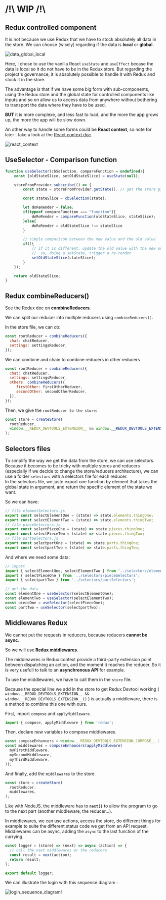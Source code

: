 # /!\ WIP /!\

## Redux controlled component

It is not because we use Redux that we have to stock absolutely all data in the store. We can choose (wisely) regarding if the data is **local** or **global**.

![data_global_local](readme_img/schemaDataGlobalLocal.jpg)

Here, I chose to use the vanilla React `useState` and `useEffect` becase the data is local so it do not have to be in the Redux store.
But regarding the project's governance, it is absolutely possible to handle it with Redux and stock it in the store.

The advantage is that if we have some big form with sub-components, using the Redux store and the global state for controlled components like inputs and so on allow us to access data from anywhere without bothering to transport the data where they have to be used.

**BUT** it is more complexe, and less fast to load, and the more the app grows up, the more the app will be slow down.

An other way to handle some forms could be **React context**, so note for later : take a look at the [React context doc](https://fr.reactjs.org/docs/context.html).

![react_context](readme_img/schemaControlledContext.png)

## UseSelector - Comparison function

```js
function useSelector(cbSelection, compareFunction = undefined){
    const [oldStateSlice, setOldStateSlice] = useState(null);

    storeFromProvider.subscribe(() => {
        const state = storeFromProvider.getState(); // get the store given to the Provider

        const stateSlice = cbSelection(state);

        let doReRender = false;
        if(typeof compareFunction === "function"){
            doReRender = compareFunction(oldStateSlice, stateSlice);
        }else{
            doReRender = oldStateSlice !== stateSlice
        }

        // simple comparison between the new value and the old value
        if(){
            // if it is different, update the old value with the new one
            //  so, doing a setState, trigger a re-render
            setOldStateSlice(stateSlice);
        }
    });

    return oldStateSlice;
}
```

## Redux combineReducers()

See the Redux doc on **[combineReducers](https://redux.js.org/api/combinereducers)**.

We can split our reducer into multiple reducers using `combineReducers()`.

In the store file, we can do:

```js
const rootReducer = combineReducers({
  chat: chatReducer,
  settings: settingsReducer,
});
```

We can combine and chain to combine reducers in other reducers

```js
const rootReducer = combineReducers({
  chat: chatReducer,
  settings: settingsReducer,
  others: combineReducers({
     firstOther: firstOtherReducer,
     secondOther: secondOtherReducer,
  }),
});
```

Then, we give the `rootReducer to the store`:

```js
const store = createStore(
  rootReducer,
  window.__REDUX_DEVTOOLS_EXTENSION__ && window.__REDUX_DEVTOOLS_EXTENSION__(),
);
```

## Selectors files

To simplify the way we get the data from the store, we can use selectors.  
Because it becomes to be tricky with multiple stores and reducers (especially if we decide to change the store/reducers architecture), we can use a folder `selectors` with a selectors file for each reducer.  
In the selectors file, we juste export one function by element that takes the global state in argument, and return the specific element of the state we want.

So we can have:

```js
// file elementSelectors.js
export const selectElementOne = (state) => state.elements.thingOne;
export const selectElementTwo = (state) => state.elements.thingTwo;
// file pieceSelectors.js
export const selectPieceOne = (state) => state.pieces.thingOne;
export const selectPieceTwo = (state) => state.pieces.thingTwo;
// file partSelectors.js
export const selectpartOne = (state) => state.parts.thingOne;
export const selectpartTwo = (state) => state.parts.thingTwo;
```

And where we need some data:

```js
// import
import { selectElementOne, selectElementTwo } from '../selectors/elementSelectors';
import { selectPieceOne } from '../selectors/pieceSelectors';
import { selectpartTwo } from '../selectors/partSelectors';

// get the data
const elementOne = useSelector(selectElementOne);
const elementTwo = useSelector(selectElementTwo);
const pieceOne = useSelector(selectPieceOne);
const partTwo = useSelector(selectpartTwo);
```

## Middlewares Redux

We cannot put the requests in reducers, because reducers **cannot be async**.

So we will use **[Redux middlewares](https://redux.js.org/understanding/history-and-design/middleware)**.

The middleawres in Redux context provide a third-party extension point between dispatching an action, and the moment it reaches the reducer. So it is very usefull to talk to an **asynchronous API** for example.

To use the middlewares, we have to call them in the `store` file.

Because the special line we add in the store to get Redux Devtool working ( `window.__REDUX_DEVTOOLS_EXTENSION__ && window.__REDUX_DEVTOOLS_EXTENSION__()` ) is actually a middleware, there is a method to combine this one with ours.

First, import  `compose` and  `applyMiddleware`.

```js
import { compose, applyMiddleware } from 'redux';
```

Then, declare new variables to compose middlewares.

```js
const composeEnhancers = window.__REDUX_DEVTOOLS_EXTENSION_COMPOSE__ || compose;
const middlewares = composeEnhancers(applyMiddleware(
  myFirstMiddleware,
  mySecondMiddleware,
  myThirdMiddleware,
));
```

And finally, add the `middlewares` to the store.

```js
const store = createStore(
  rootReducer,
  middlewares,
);
```

Like with NodeJS, the middleware has to **`next()`** to allow the program to go to the next part (another middleware, the reducer...).

In middlewares, we can use actions, access the store, do different things for example to suite the different status code we get from an API request.  
Middlewares can be async, adding the `async` to the last function of the currying.

```js
const logger = (store) => (next) => async (action) => {
  // call the next middlewares or the reducers
  const result = next(action);
  return result;
};

export default logger;
```

We can illustrate the login with this sequence diagram :

![login_sequence_diagram](./readme_img/diagSequenceMiddleware.jpg)!
